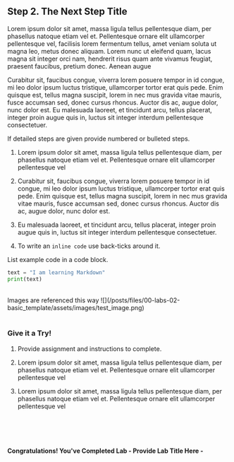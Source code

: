 ## Step 2. The Next Step Title

Lorem ipsum dolor sit amet, massa ligula tellus pellentesque diam, per phasellus natoque etiam vel et. Pellentesque ornare elit ullamcorper pellentesque vel, facilisis lorem fermentum tellus, amet veniam soluta ut magna leo, metus donec aliquam. Lorem nunc ut eleifend quam, lacus magna sit integer orci nam, hendrerit risus quam ante vivamus feugiat, praesent faucibus, pretium donec. Aenean augue

Curabitur sit, faucibus congue, viverra lorem posuere tempor in id congue, mi leo dolor ipsum luctus tristique, ullamcorper tortor erat quis pede. Enim quisque est, tellus magna suscipit, lorem in nec mus gravida vitae mauris, fusce accumsan sed, donec cursus rhoncus. Auctor dis ac, augue dolor, nunc dolor est. Eu malesuada laoreet, et tincidunt arcu, tellus placerat, integer proin augue quis in, luctus sit integer interdum pellentesque consectetuer.

If detailed steps are given provide numbered or bulleted steps.
1. Lorem ipsum dolor sit amet, massa ligula tellus pellentesque diam, per phasellus natoque etiam vel et. Pellentesque ornare elit ullamcorper pellentesque vel

2. Curabitur sit, faucibus congue, viverra lorem posuere tempor in id congue, mi leo dolor ipsum luctus tristique, ullamcorper tortor erat quis pede. Enim quisque est, tellus magna suscipit, lorem in nec mus gravida vitae mauris, fusce accumsan sed, donec cursus rhoncus. Auctor dis ac, augue dolor, nunc dolor est.

3. Eu malesuada laoreet, et tincidunt arcu, tellus placerat, integer proin augue quis in, luctus sit integer interdum pellentesque consectetuer.

4. To write an `inline code` use back-ticks around it.


List example code in a code block.

``` python
text = "I am learning Markdown"
print(text)
```
<br/>
Images are referenced this way
![](/posts/files/00-labs-02-basic_template/assets/images/test_image.png)
<br/><br/>

### Give it a Try!
1. Provide assignment and instructions to complete.

2. Lorem ipsum dolor sit amet, massa ligula tellus pellentesque diam, per phasellus natoque etiam vel et. Pellentesque ornare elit ullamcorper pellentesque vel

3. Lorem ipsum dolor sit amet, massa ligula tellus pellentesque diam, per phasellus natoque etiam vel et. Pellentesque ornare elit ullamcorper pellentesque vel
<br/>
<br/>
<br/>

#### Congratulations! You've Completed Lab - Provide Lab Title Here -
